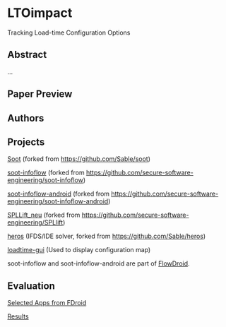 LTOimpact
=========

Tracking Load-time Configuration Options

## Abstract ##

...

## Paper Preview ##

## Authors ##



## Projects ##
[Soot](soot.zip) (forked from https://github.com/Sable/soot)

[soot-infoflow](soot-infoflow.zip) (forked from https://github.com/secure-software-engineering/soot-infoflow)

[soot-infoflow-android](soot-android.zip) (forked from https://github.com/secure-software-engineering/soot-infoflow-android)

[SPLLift_neu](spllift_neu.zip) (forked from https://github.com/secure-software-engineering/SPLlift)

[heros](heros.zip) (IFDS/IDE solver, forked from https://github.com/Sable/heros)

[loadtime-gui](loadtime-gui.zip) (Used to display configuration map)

soot-infoflow and soot-infoflow-android are part of [FlowDroid](http://sseblog.ec-spride.de/tools/flowdroid/).

## Evaluation ##

[Selected Apps from FDroid](selected.txt)

[Results]() 
